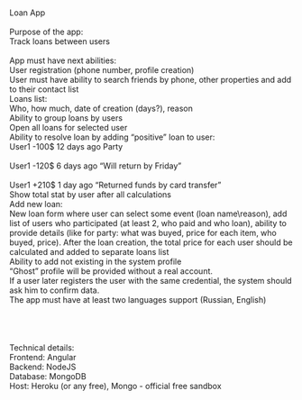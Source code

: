 <br>Loan App
<br>
<br>Purpose of the app:
<br>    Track loans between users
<br>
<br>App must have next abilities:
<br>    User registration (phone number, profile creation)
<br>User must have ability to search friends by phone, other properties and add to their contact list
<br>Loans list:
<br>    Who, how much, date of creation (days?), reason
<br>Ability to group loans by users
<br>Open all loans for selected user
<br>Ability to resolve loan by adding “positive” loan to user:
<br>    User1  -100$ 12 days ago Party
<br></br>User1  -120$ 6 days ago  “Will return by Friday”
<br></br>User1  +210$ 1 day ago  “Returned funds by card transfer”
<br>Show total stat by user after all calculations
<br>Add new loan:
<br>New loan form where user can select some event (loan name\reason), add list of users who participated (at least 2, who paid and who loan), ability to provide details (like for party: what was buyed, price for each item, who buyed, price). After the loan creation, the total price for each user should be calculated and added to separate loans list
<br>Ability to add not existing in the system profile
<br>“Ghost” profile will be provided without a real account.
<br>    If a user later registers the user with the same credential, the system should ask him to confirm data.
<br>    The app must have at least two languages support (Russian, English)
<br>
<br>
<br>
<br>
<br>Technical details:
<br>    Frontend: Angular
<br>Backend: NodeJS
<br>Database: MongoDB
<br>Host: Heroku (or any free), Mongo - official free sandbox

